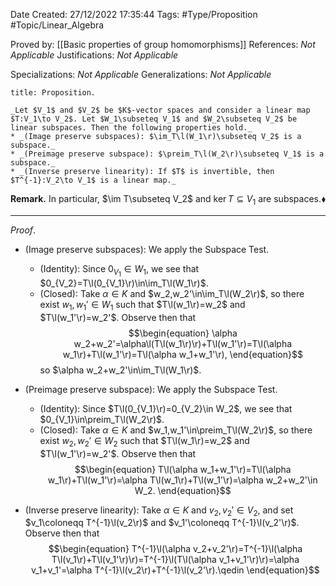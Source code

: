 <div class="topSpace"></div>

Date Created: 27/12/2022 17:35:44
Tags: #Type/Proposition #Topic/Linear_Algebra

Proved by: [[Basic properties of group homomorphisms]]
References: _Not Applicable_
Justifications: _Not Applicable_

Specializations: _Not Applicable_
Generalizations: _Not Applicable_

``` ad-Proposition
title: Proposition.

_Let $V_1$ and $V_2$ be $K$-vector spaces and consider a linear map $T:V_1\to V_2$. Let $W_1\subseteq V_1$ and $W_2\subseteq V_2$ be linear subspaces. Then the following properties hold._
* _(Image preserve subspaces): $\im_T\l(W_1\r)\subseteq V_2$ is a subspace._
* _(Preimage preserve subspace): $\preim_T\l(W_2\r)\subseteq V_1$ is a subspace._
* _(Inverse preserve linearity): If $T$ is invertible, then $T^{-1}:V_2\to V_1$ is a linear map._

```

**Remark.** In particular, $\im T\subseteq V_2$ and $\ker T\subseteq V_1$ are subspaces.<span style="float:right;">$\blacklozenge$</span>

---

_Proof_.
* (Image preserve subspaces): We apply the Subspace Test.
    * (Identity): Since $0_{V_1}\in W_1$, we see that $0_{V_2}=T\l(0_{V_1}\r)\in\im_T\l(W_1\r)$.
    * (Closed): Take $\alpha\in K$ and $w_2,w_2'\in\im_T\l(W_2\r)$, so there exist $w_1,w_1'\in W_1$ such that $T\l(w_1\r)=w_2$ and $T\l(w_1'\r)=w_2'$. Observe then that
    $$\begin{equation}
        \alpha w_2+w_2'=\alpha\l(T\l(w_1\r)\r)+T\l(w_1'\r)=T\l(\alpha w_1\r)+T\l(w_1'\r)=T\l(\alpha w_1+w_1'\r),
    \end{equation}$$
    so $\alpha w_2+w_2'\in\im_T\l(W_1\r)$.

* (Preimage preserve subspace): We apply the Subspace Test.
    * (Identity): Since $T\l(0_{V_1}\r)=0_{V_2}\in W_2$, we see that $0_{V_1}\in\preim_T\l(W_2\r)$.
    * (Closed): Take $\alpha\in K$ and $w_1,w_1'\in\preim_T\l(W_2\r)$, so there exist $w_2,w_2'\in W_2$ such that $T\l(w_1\r)=w_2$ and $T\l(w_1'\r)=w_2'$. Observe then that
    $$\begin{equation}
        T\l(\alpha w_1+w_1'\r)=T\l(\alpha w_1\r)+T\l(w_1'\r)=\alpha T\l(w_1\r)+T\l(w_1'\r)=\alpha w_2+w_2'\in W_2.
    \end{equation}$$
* (Inverse preserve linearity): Take $\alpha\in K$ and $v_2,v_2'\in V_2$, and set $v_1\coloneqq T^{-1}\l(v_2\r)$ and $v_1'\coloneqq T^{-1}\l(v_2'\r)$. Observe then that
$$\begin{equation}
    T^{-1}\l(\alpha v_2+v_2'\r)=T^{-1}\l(\alpha T\l(v_1\r)+T\l(v_1'\r)\r)=T^{-1}\l(T\l(\alpha v_1+v_1'\r)\r)=\alpha v_1+v_1'=\alpha T^{-1}\l(v_2\r)+T^{-1}\l(v_2'\r).\qedin
\end{equation}$$
